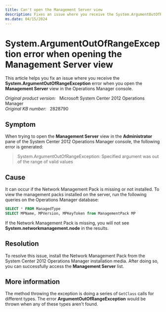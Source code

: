 ```yaml
---
title: Can't open the Management Server view
description: Fixes an issue where you receive the System.ArgumentOutOfRangeException error when you open the Management Server view in the Operations Manager console.
ms.date: 04/15/2024
---
```

# System.ArgumentOutOfRangeException error when opening the Management Server view

This article helps you fix an issue where you receive the **System.ArgumentOutOfRangeException** error when you open the **Management Server** view in the Operations Manager console.

_Original product version:_ &nbsp; Microsoft System Center 2012 Operations Manager  
_Original KB number:_ &nbsp; 2828790

## Symptom

When trying to open the **Management Server** view in the **Administrator** pane of the System Center 2012 Operations Manager console, the following error is generated:

> System.ArgumentOutOfRangeException: Specified argument was out of the range of valid values

## Cause

It can occur if the Network Management Pack is missing or not installed. To view the management packs installed on the server, run the following queries on the Operations Manager database:

```sql
SELECT * FROM ManagedType
SELECT MPName, MPVersion, MPKeyToken from ManagementPack MP
```

If the Network Management Pack is missing, you will not see **System.networkmanagement.node** in the results.

## Resolution

To resolve this issue, install the Network Management Pack from the System Center 2012 Operations Manager installation media. After doing so, you can successfully access the **Management Server** list.

## More information

The method throwing the exception is doing a series of `GetClass` calls for different types. The error **ArgumentOutOfRangeException** would be thrown when any of these types aren't found.
